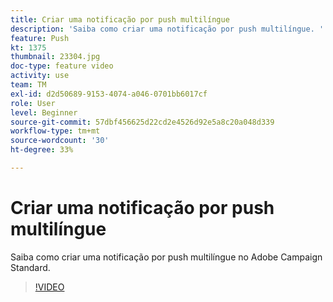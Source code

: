 ```yaml
---
title: Criar uma notificação por push multilíngue
description: 'Saiba como criar uma notificação por push multilíngue. '
feature: Push
kt: 1375
thumbnail: 23304.jpg
doc-type: feature video
activity: use
team: TM
exl-id: d2d50689-9153-4074-a046-0701bb6017cf
role: User
level: Beginner
source-git-commit: 57dbf456625d22cd2e4526d92e5a8c20a048d339
workflow-type: tm+mt
source-wordcount: '30'
ht-degree: 33%

---
```


# Criar uma notificação por push multilíngue

Saiba como criar uma notificação por push multilíngue no Adobe Campaign Standard.

>[!VIDEO](https://video.tv.adobe.com/v/23304?quality=12)

